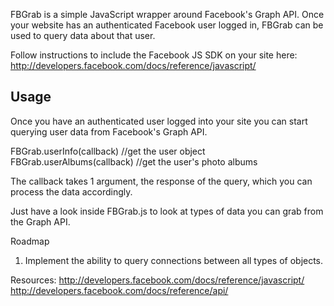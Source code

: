 FBGrab is a simple JavaScript wrapper around Facebook's Graph API. Once your website has an authenticated Facebook user logged in, FBGrab can be used to query data about that user.

Follow instructions to include the Facebook JS SDK on your site here: http://developers.facebook.com/docs/reference/javascript/

<h2>Usage</h2>
Once you have an authenticated user logged into your site you can start querying user data from Facebook's Graph API.

FBGrab.userInfo(callback) //get the user object
FBGrab.userAlbums(callback) //get the user's photo albums

The callback takes 1 argument, the response of the query, which you can process the data accordingly.

Just have a look inside FBGrab.js to look at types of data you can grab from the Graph API.

Roadmap
1. Implement the ability to query connections between all types of objects.

Resources:
http://developers.facebook.com/docs/reference/javascript/
http://developers.facebook.com/docs/reference/api/

